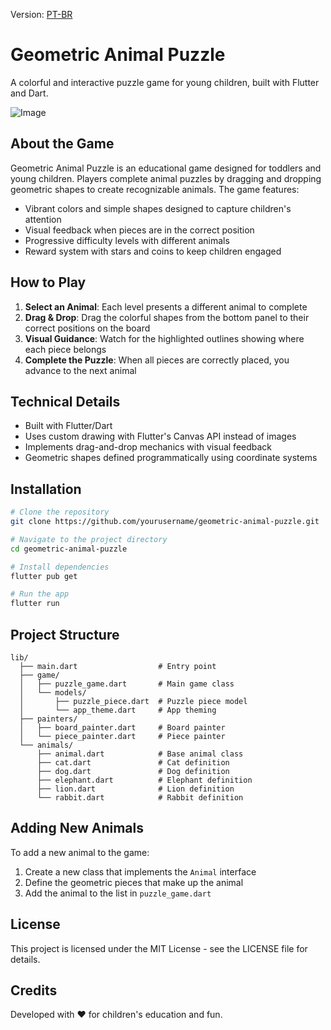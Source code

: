 Version: [PT-BR](pt_BR.md)

# Geometric Animal Puzzle

A colorful and interactive puzzle game for young children, built with Flutter and Dart.

![Image](https://github.com/user-attachments/assets/47390cc2-2191-4a39-8c9e-7fe43e41a375)

## About the Game

Geometric Animal Puzzle is an educational game designed for toddlers and young children. Players complete animal puzzles by dragging and dropping geometric shapes to create recognizable animals. The game features:

- Vibrant colors and simple shapes designed to capture children's attention
- Visual feedback when pieces are in the correct position
- Progressive difficulty levels with different animals
- Reward system with stars and coins to keep children engaged

## How to Play

1. **Select an Animal**: Each level presents a different animal to complete
2. **Drag & Drop**: Drag the colorful shapes from the bottom panel to their correct positions on the board
3. **Visual Guidance**: Watch for the highlighted outlines showing where each piece belongs
4. **Complete the Puzzle**: When all pieces are correctly placed, you advance to the next animal

## Technical Details

- Built with Flutter/Dart
- Uses custom drawing with Flutter's Canvas API instead of images
- Implements drag-and-drop mechanics with visual feedback
- Geometric shapes defined programmatically using coordinate systems

## Installation

```bash
# Clone the repository
git clone https://github.com/yourusername/geometric-animal-puzzle.git

# Navigate to the project directory
cd geometric-animal-puzzle

# Install dependencies
flutter pub get

# Run the app
flutter run
```

## Project Structure

```
lib/
  ├── main.dart                  # Entry point
  ├── game/
  │   ├── puzzle_game.dart       # Main game class
  │   └── models/
  │       ├── puzzle_piece.dart  # Puzzle piece model
  │       └── app_theme.dart     # App theming
  ├── painters/
  │   ├── board_painter.dart     # Board painter
  │   └── piece_painter.dart     # Piece painter
  └── animals/
      ├── animal.dart            # Base animal class
      ├── cat.dart               # Cat definition
      ├── dog.dart               # Dog definition
      ├── elephant.dart          # Elephant definition
      ├── lion.dart              # Lion definition
      └── rabbit.dart            # Rabbit definition
```

## Adding New Animals

To add a new animal to the game:

1. Create a new class that implements the `Animal` interface
2. Define the geometric pieces that make up the animal
3. Add the animal to the list in `puzzle_game.dart`

## License

This project is licensed under the MIT License - see the LICENSE file for details.

## Credits

Developed with ❤️ for children's education and fun.
